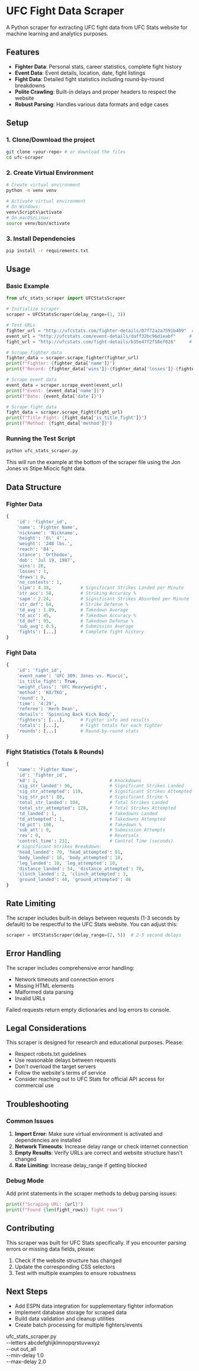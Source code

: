 # UFC Fight Data Scraper

A Python scraper for extracting UFC fight data from UFC Stats website for machine learning and analytics purposes.

## Features

- **Fighter Data**: Personal stats, career statistics, complete fight history
- **Event Data**: Event details, location, date, fight listings  
- **Fight Data**: Detailed fight statistics including round-by-round breakdowns
- **Polite Crawling**: Built-in delays and proper headers to respect the website
- **Robust Parsing**: Handles various data formats and edge cases

## Setup

### 1. Clone/Download the project
```bash
git clone <your-repo> # or download the files
cd ufc-scraper
```

### 2. Create Virtual Environment
```bash
# Create virtual environment
python -m venv venv

# Activate virtual environment
# On Windows:
venv\Scripts\activate
# On macOS/Linux:
source venv/bin/activate
```

### 3. Install Dependencies
```bash
pip install -r requirements.txt
```

## Usage

### Basic Example
```python
from ufc_stats_scraper import UFCStatsScraper

# Initialize scraper
scraper = UFCStatsScraper(delay_range=(1, 3))

# Test URLs
fighter_url = "http://ufcstats.com/fighter-details/07f72a2a7591b409"  # Jon Jones
event_url = "http://ufcstats.com/event-details/daff32bc96d1eabf"     # UFC 309
fight_url = "http://ufcstats.com/fight-details/b35e47f2f58ef026"     # Jones vs Miocic

# Scrape fighter data
fighter_data = scraper.scrape_fighter(fighter_url)
print(f"Fighter: {fighter_data['name']}")
print(f"Record: {fighter_data['wins']}-{fighter_data['losses']}-{fighter_data['draws']}")

# Scrape event data
event_data = scraper.scrape_event(event_url)
print(f"Event: {event_data['name']}")
print(f"Date: {event_data['date']}")

# Scrape fight data  
fight_data = scraper.scrape_fight(fight_url)
print(f"Title Fight: {fight_data['is_title_fight']}")
print(f"Method: {fight_data['method']}")
```

### Running the Test Script
```bash
python ufc_stats_scraper.py
```

This will run the example at the bottom of the scraper file using the Jon Jones vs Stipe Miocic fight data.

## Data Structure

### Fighter Data
```python
{
    'id': 'fighter_id',
    'name': 'Fighter Name', 
    'nickname': 'Nickname',
    'height': '6\' 4"',
    'weight': '248 lbs.',
    'reach': '84',
    'stance': 'Orthodox',
    'dob': 'Jul 19, 1987',
    'wins': 28,
    'losses': 1, 
    'draws': 0,
    'no_contests': 1,
    'slpm': 4.38,           # Significant Strikes Landed per Minute
    'str_acc': 58,          # Striking Accuracy %
    'sapm': 2.24,           # Significant Strikes Absorbed per Minute  
    'str_def': 64,          # Strike Defense %
    'td_avg': 1.89,         # Takedown Average
    'td_acc': 45,           # Takedown Accuracy %
    'td_def': 95,           # Takedown Defense %
    'sub_avg': 0.5,         # Submission Average
    'fights': [...]         # Complete fight history
}
```

### Fight Data  
```python
{
    'id': 'fight_id',
    'event_name': 'UFC 309: Jones vs. Miocic',
    'is_title_fight': True,
    'weight_class': 'UFC Heavyweight',
    'method': 'KO/TKO',
    'round': 3,
    'time': '4:29',
    'referee': 'Herb Dean',
    'details': 'Spinning Back Kick Body',
    'fighters': [...],      # Fighter info and results
    'totals': [...],        # Fight totals for each fighter
    'rounds': [...]         # Round-by-round stats
}
```

### Fight Statistics (Totals & Rounds)
```python
{
    'name': 'Fighter Name',
    'id': 'fighter_id', 
    'kd': 1,                           # Knockdowns
    'sig_str_landed': 96,              # Significant Strikes Landed
    'sig_str_attempted': 119,          # Significant Strikes Attempted  
    'sig_str_pct': 80,                 # Significant Strike %
    'total_str_landed': 104,           # Total Strikes Landed
    'total_str_attempted': 128,        # Total Strikes Attempted
    'td_landed': 1,                    # Takedowns Landed
    'td_attempted': 1,                 # Takedowns Attempted
    'td_pct': 100,                     # Takedown %
    'sub_att': 0,                      # Submission Attempts
    'rev': 0,                          # Reversals
    'control_time': 231,               # Control Time (seconds)
    # Significant Strikes Breakdown:
    'head_landed': 70, 'head_attempted': 91,
    'body_landed': 16, 'body_attempted': 18, 
    'leg_landed': 10, 'leg_attempted': 10,
    'distance_landed': 54, 'distance_attempted': 70,
    'clinch_landed': 2, 'clinch_attempted': 3,
    'ground_landed': 40, 'ground_attempted': 46
}
```

## Rate Limiting

The scraper includes built-in delays between requests (1-3 seconds by default) to be respectful to the UFC Stats website. You can adjust this:

```python
scraper = UFCStatsScraper(delay_range=(2, 5))  # 2-5 second delays
```

## Error Handling

The scraper includes comprehensive error handling:
- Network timeouts and connection errors
- Missing HTML elements 
- Malformed data parsing
- Invalid URLs

Failed requests return empty dictionaries and log errors to console.

## Legal Considerations  

This scraper is designed for research and educational purposes. Please:
- Respect robots.txt guidelines
- Use reasonable delays between requests
- Don't overload the target servers
- Follow the website's terms of service
- Consider reaching out to UFC Stats for official API access for commercial use

## Troubleshooting

### Common Issues

1. **Import Error**: Make sure virtual environment is activated and dependencies are installed
2. **Network Timeouts**: Increase delay range or check internet connection  
3. **Empty Results**: Verify URLs are correct and website structure hasn't changed
4. **Rate Limiting**: Increase delay_range if getting blocked

### Debug Mode
Add print statements in the scraper methods to debug parsing issues:
```python
print(f"Scraping URL: {url}")
print(f"Found {len(fight_rows)} fight rows")
```

## Contributing

This scraper was built for UFC Stats specifically. If you encounter parsing errors or missing data fields, please:
1. Check if the website structure has changed
2. Update the corresponding CSS selectors  
3. Test with multiple examples to ensure robustness

## Next Steps

- Add ESPN data integration for supplementary fighter information
- Implement database storage for scraped data
- Build data validation and cleanup utilities
- Create batch processing for multiple fighters/events

ufc_stats_scraper.py \
  --letters abcdefghijklmnopqrstuvwxyz \
  --out out_all \
  --min-delay 1.0 \
  --max-delay 2.0
